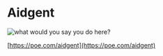 # Aidgent

![what would you say you do here?](https://i.imgflip.com/8s3llr.jpg)

[https://poe.com/aidgent](https://poe.com/aidgent)